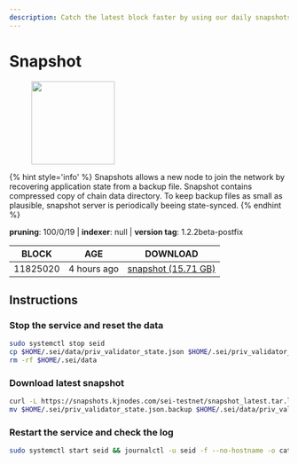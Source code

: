 ```yaml
---
description: Catch the latest block faster by using our daily snapshots.
---
```


# Snapshot

<figure><img src="https://raw.githubusercontent.com/kj89/testnet_manuals/main/pingpub/logos/sei.png" width="150" alt=""><figcaption></figcaption></figure>

{% hint style='info' %}
Snapshots allows a new node to join the network by recovering application state from a backup file. 
Snapshot contains compressed copy of chain data directory. To keep backup files as small as plausible, 
snapshot server is periodically beeing state-synced.
{% endhint %}

**pruning**: 100/0/19 | **indexer**: null | **version tag**: 1.2.2beta-postfix

| BLOCK             | AGE             | DOWNLOAD                                                                                            |
| ----------------- | --------------- | --------------------------------------------------------------------------------------------------- |
| 11825020 | 4 hours ago | [snapshot (15.71 GB)](https://snapshots.kjnodes.com/sei-testnet/snapshot\_latest.tar.lz4) |

## Instructions

### Stop the service and reset the data

```bash
sudo systemctl stop seid
cp $HOME/.sei/data/priv_validator_state.json $HOME/.sei/priv_validator_state.json.backup
rm -rf $HOME/.sei/data
```

### Download latest snapshot

```bash
curl -L https://snapshots.kjnodes.com/sei-testnet/snapshot_latest.tar.lz4 | lz4 -dc - | tar -xf - -C $HOME/.sei
mv $HOME/.sei/priv_validator_state.json.backup $HOME/.sei/data/priv_validator_state.json
```

### Restart the service and check the log

```bash
sudo systemctl start seid && journalctl -u seid -f --no-hostname -o cat
```
